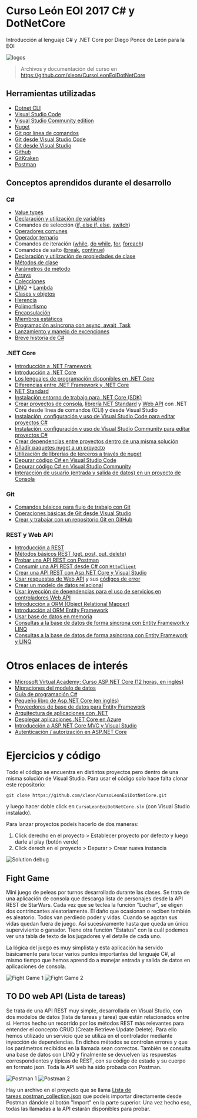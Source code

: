 # Curso León EOI 2017 C# y DotNetCore
Introducción al lenguaje C# y .NET Core por Diego Ponce de León para la EOI

![logos](https://raw.githubusercontent.com/xleon/CursoLeonEoiDotNetCore/master/Assets/logos.png)

> Archivos y documentación del curso en https://github.com/xleon/CursoLeonEoiDotNetCore


## Herramientas utilizadas

- [Dotnet CLI](https://docs.microsoft.com/es-es/dotnet/core/tools/?tabs=netcore2x)
- [Visual Studio Code](https://code.visualstudio.com/)
- [Visual Studio Community edition](https://www.visualstudio.com/vs/community/)
- [Nuget](https://www.nuget.org/)
- [Git por línea de comandos](https://git-scm.com/download/win)
- [Git desde Visual Studio Code](https://code.visualstudio.com/docs/editor/versioncontrol)
- [Git desde Visual Studio](https://docs.microsoft.com/es-es/vsts/git/gitquickstart?tabs=visual-studio)
- [Github](https://github.com/)
- [GitKraken](https://www.gitkraken.com/)
- [Postman](https://www.getpostman.com/)

## Conceptos aprendidos durante el desarrollo

### C#

- [Value types](https://docs.microsoft.com/es-es/dotnet/csharp/language-reference/keywords/value-types)
- [Declaración y utilización de variables](https://docs.microsoft.com/es-es/dotnet/csharp/tour-of-csharp/types-and-variables)
- Comandos de selección ([if, else if, else](https://docs.microsoft.com/es-es/dotnet/csharp/language-reference/keywords/if-else), [switch](https://docs.microsoft.com/es-es/dotnet/csharp/language-reference/keywords/switch))
- [Operadores comunes](https://docs.microsoft.com/es-es/dotnet/csharp/language-reference/operators/)
- [Operador ternario](https://docs.microsoft.com/es-es/dotnet/csharp/language-reference/operators/conditional-operator)
- Comandos de iteración ([while](https://docs.microsoft.com/es-es/dotnet/csharp/language-reference/keywords/while), [do while](https://docs.microsoft.com/es-es/dotnet/csharp/language-reference/keywords/do), [for](https://docs.microsoft.com/es-es/dotnet/csharp/language-reference/keywords/for), [foreach](https://docs.microsoft.com/es-es/dotnet/csharp/language-reference/keywords/foreach-in))
- Comandos de salto ([break](https://docs.microsoft.com/es-es/dotnet/csharp/language-reference/keywords/break), [continue](https://docs.microsoft.com/es-es/dotnet/csharp/language-reference/keywords/continue))
- [Declaración y utilización de propiedades de clase](https://docs.microsoft.com/es-es/dotnet/csharp/programming-guide/classes-and-structs/properties)
- [Métodos de clase](https://docs.microsoft.com/es-es/dotnet/csharp/programming-guide/classes-and-structs/methods)
- [Parámetros de método](https://docs.microsoft.com/es-es/dotnet/csharp/programming-guide/classes-and-structs/passing-parameters)
- [Arrays](https://docs.microsoft.com/es-es/dotnet/csharp/programming-guide/arrays/)
- [Colecciones](https://msdn.microsoft.com/es-es/library/0ytkdh4s(v=vs.110).aspx)
- [LINQ](https://docs.microsoft.com/es-es/dotnet/csharp/programming-guide/concepts/linq/getting-started-with-linq) + [Lambda](https://docs.microsoft.com/es-es/dotnet/csharp/programming-guide/statements-expressions-operators/lambda-expressions)
- [Clases y objetos](https://support.microsoft.com/es-es/help/307368/how-to-create-classes-and-objects-in-visual-c)
- [Herencia](https://docs.microsoft.com/es-es/dotnet/csharp/programming-guide/classes-and-structs/inheritance)
- [Polimorfismo](https://docs.microsoft.com/es-es/dotnet/csharp/programming-guide/classes-and-structs/polymorphism)
- [Encapsulación](https://msdn.microsoft.com/es-es/library/a5adyhe9.aspx)
- [Miembros estáticos](https://docs.microsoft.com/es-es/dotnet/csharp/programming-guide/classes-and-structs/static-classes-and-static-class-members)
- [Programación asíncrona con async, await, Task](https://docs.microsoft.com/es-es/dotnet/csharp/async)
- [Lanzamiento y manejo de excepciones](https://docs.microsoft.com/es-es/dotnet/csharp/programming-guide/exceptions/)
- [Breve historia de C#](https://docs.microsoft.com/es-es/dotnet/csharp/whats-new/csharp-version-history)


### .NET Core

- [Introducción a .NET Framework](https://msdn.microsoft.com/es-es/library/hh425099%28v=vs.110%29.aspx?f=255&MSPPError=-2147217396)
- [Introducción a .NET Core](https://docs.microsoft.com/es-es/dotnet/core/index)
- [Los lenguajes de programación disponibles en .NET Core](https://www.microsoft.com/net/learn/languages)
- [Diferencias entre .NET Framework y .NET Core](https://docs.microsoft.com/es-es/dotnet/standard/choosing-core-framework-server)
- [NET Standard](https://blogs.msdn.microsoft.com/dotnet/2016/09/26/introducing-net-standard/)
- [Instalación entorno de trabajo para .NET Core (SDK)](https://www.microsoft.com/net/learn/get-started/windows)
- [Crear proyectos de consola](https://docs.microsoft.com/es-es/dotnet/core/tutorials/using-with-xplat-cli), [librería NET Standard](https://docs.microsoft.com/es-es/dotnet/core/tutorials/library-with-visual-studio) y [Web API](https://docs.microsoft.com/es-es/aspnet/core/tutorials/first-web-api) con .NET Core desde línea de comandos (CLI) y desde Visual Studio
- [Instalación, configuración y uso de Visual Studio Code para editar proyectos C#](https://docs.microsoft.com/es-es/dotnet/core/tutorials/with-visual-studio-code)
- [Instalación, configuración y uso de Visual Studio Community para editar proyectos C#](https://docs.microsoft.com/es-es/dotnet/core/tutorials/with-visual-studio)
- [Crear dependencias entre proyectos dentro de una misma solución](https://msdn.microsoft.com/es-es/library/f3st0d45.aspx)
- [Añadir paquetes nuget a un proyecto](https://docs.microsoft.com/es-es/nuget/quickstart/use-a-package)
- [Utilización de librerías de terceros a través de nuget](https://docs.microsoft.com/es-es/nuget/quickstart/use-a-package)
- [Depurar código C# en Visual Studio Code](https://docs.microsoft.com/es-es/dotnet/core/tutorials/with-visual-studio-code)
- [Depurar código C# en Visual Studio Community](https://docs.microsoft.com/es-es/dotnet/core/tutorials/debugging-with-visual-studio?tabs=csharp)
- [Interacción de usuario (entrada y salida de datos) en un proyecto de Consola](https://docs.microsoft.com/es-es/dotnet/csharp/tutorials/console-teleprompter)

### Git

- [Comandos básicos para flujo de trabajo con Git](http://rogerdudler.github.io/git-guide/index.es.html)
- [Operaciones básicas de Git desde Visual Studio](https://blogs.msdn.microsoft.com/esmsdn/2016/03/04/utilizando-git-en-visual-studio/)
- [Crear y trabajar con un repositorio Git en GitHub](https://desarrolloweb.com/articulos/crear-repositorio-git-codigo.html)

### REST y Web API

- [Introducción a REST](https://dosideas.com/noticias/java/314-introduccion-a-los-servicios-web-restful)
- [Métodos básicos REST (get, post, put, delete)](http://asiermarques.com/2013/conceptos-sobre-apis-rest/)
- [Probar una API REST con Postman](https://www.getpostman.com/docs/)
- [Consumir una API REST desde C# con `HttpClient`](https://docs.microsoft.com/es-es/aspnet/web-api/overview/advanced/calling-a-web-api-from-a-net-client)
- [Crear una API REST con Asp.NET Core y Visual Studio](https://docs.microsoft.com/es-es/aspnet/core/tutorials/first-web-api)
- [Usar respuestas de Web API](http://hamidmosalla.com/2017/03/29/asp-net-core-action-results-explained/) y sus [códigos de error](https://apigee.com/about/blog/technology/restful-api-design-what-about-errors)
- [Crear un modelo de datos relacional](http://www.learnentityframeworkcore.com/relationships)
- [Usar inyección de dependencias para el uso de servicios en controladores Web API](https://docs.microsoft.com/es-es/aspnet/core/fundamentals/dependency-injection)
- [Introducción a ORM (Object Relational Mapper)](https://es.wikipedia.org/wiki/Mapeo_objeto-relacional)
- [Introducción al ORM Entity Framework](https://docs.microsoft.com/en-us/ef/core/)
- [Usar base de datos en memoria](https://stormpath.com/blog/tutorial-entity-framework-core-in-memory-database-asp-net-core)
- [Consultas a la base de datos de forma síncrona con Entity Framework y LINQ](https://docs.microsoft.com/en-us/ef/core/querying/basic)
- [Consultas a la base de datos de forma asíncrona con Entity Framework y LINQ](https://docs.microsoft.com/en-us/ef/core/querying/async)


# Otros enlaces de interés

- [Microsoft Virtual Academy: Curso ASP.NET Core (12 horas, en inglés)](https://mva.microsoft.com/learning-path/aspnet-core-6)
- [Migraciones del modelo de datos](https://docs.microsoft.com/en-us/aspnet/core/data/ef-mvc/migrations)
- [Guía de programación C#](https://docs.microsoft.com/es-es/dotnet/csharp/programming-guide/index)
- [Pequeño libro de Asp.NET Core (en inglés)](https://www.gitbook.com/book/nbarbettini/little-asp-net-core-book/details)
- [Proveedores de base de datos para Entity Framework](https://docs.microsoft.com/en-us/ef/core/providers/)
- [Arquitectura de aplicaciones con .NET](https://www.microsoft.com/net/learn/architecture)
- [Desplegar aplicaciones .NET Core en Azure](https://docs.microsoft.com/es-es/aspnet/core/tutorials/publish-to-azure-webapp-using-vs)
- [Introducción a ASP.NET Core MVC y Visual Studio](https://docs.microsoft.com/es-es/aspnet/core/tutorials/first-mvc-app/start-mvc?tabs=aspnetcore2x)
- [Autenticación / autorización en ASP.NET Core](https://docs.microsoft.com/es-es/aspnet/core/security/authentication/identity?tabs=visual-studio%2Caspnetcore2x)


# Ejercicios y código

Todo el código se encuentra en distintos proyectos pero dentro de una misma solución de Visual Studio.
Para usar el código solo hace falta clonar este repositorio:

    git clone https://github.com/xleon/CursoLeonEoiDotNetCore.git

y luego hacer doble click en `CursoLeonEoiDotNetCore.sln` (con Visual Studio instalado).

Para lanzar proyectos podeís hacerlo de dos maneras:

1. Click derecho en el proyecto > Establecer proyecto por defecto y luego darle al play (botón verde)
2. Click derech en el proyecto > Depurar > Crear nueva instancia

![Solution debug](https://raw.githubusercontent.com/xleon/CursoLeonEoiDotNetCore/master/Assets/Solution.png)

## Fight Game

Mini juego de peleas por turnos desarrollado durante las clases. Se trata de una aplicación de consola que descarga lista de personajes desde la API REST de StarWars. 
Cada vez que se teclea la función "Luchar", se eligen dos contrincantes aleatoriamente. El daño que ocasionan o reciben también es aleatorio. Todos van perdiedo poder y vidas. 
Cuando se agotan sus vidas quedan fuera de juego. Así sucesivamente hasta que queda un único superviviente o ganador.
Tiene otra función "Estatus" con la cuál podemos ver una tabla de texto de los jugadores y el detalle de cada uno.

La lógica del juego es muy simplista y esta aplicación ha servido básicamente para tocar varios puntos importantes del lenguaje C#, al mismo tiempo que hemos aprendido a manejar entrada y salida de datos en aplicaciones de consola.

![Fight Game 1](https://raw.githubusercontent.com/xleon/CursoLeonEoiDotNetCore/master/Assets/FightGame1.png)
![Fight Game 2](https://raw.githubusercontent.com/xleon/CursoLeonEoiDotNetCore/master/Assets/FightGame2.png)

## TO DO web API (Lista de tareas)

Se trata de una API REST muy simple, desarrollada en Visual Studio, con dos modelos de datos (lista de tareas y tarea) que están relacionados entre sí. 
Hemos hecho un recorrido por los métodos REST más relevantes para entender el concepto CRUD (Create Retrieve Update Delete). Para ello hemos utilizado un servicio que se utiliza en el controlador mediante inyección de dependencias.
En dichos métodos se controlan errores y que los parámetros recibidos en la llamada sean correctos. También se consulta una base de datos con LINQ 
y finalmente se devuelven las respuestas correspondientes y típicas de REST, con su código de estado y su cuerpo en formato json. Toda la API web ha sido probada con Postman.

![Postman 1](https://raw.githubusercontent.com/xleon/CursoLeonEoiDotNetCore/master/Assets/Postman1.png)
![Postman 2](https://raw.githubusercontent.com/xleon/CursoLeonEoiDotNetCore/master/Assets/Postman2.png)

Hay un archivo en el proyecto que se llama [Lista de tareas.postman_collection.json](https://raw.githubusercontent.com/xleon/CursoLeonEoiDotNetCore/master/Lista%20de%20tareas.postman_collection.json) 
que podeís importar directamente desde Postman dándole al botón "Import" en la parte superior. Una vez hecho eso, todas las llamadas a la API estarán disponibles para probar.





